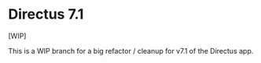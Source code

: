 # Directus 7.1

[WIP]

This is a WIP branch for a big refactor / cleanup for v7.1 of the Directus app.

